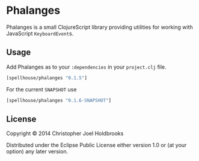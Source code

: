 # Phalanges

Phalanges is a small ClojureScript library providing utilities for
working with JavaScript `KeyboardEvent`s.

## Usage

Add Phalanges as to your `:dependencies` in your `project.clj` file.

```clj
[spellhouse/phalanges "0.1.5"]
```

For the current `SNAPSHOT` use 

```clj
[spellhouse/phalanges "0.1.6-SNAPSHOT"]
```

## License

Copyright © 2014 Christopher Joel Holdbrooks

Distributed under the Eclipse Public License either version 1.0 or (at
your option) any later version.
